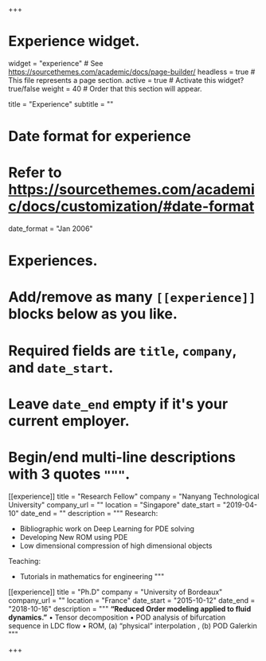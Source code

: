 +++
# Experience widget.
widget = "experience"  # See https://sourcethemes.com/academic/docs/page-builder/
headless = true  # This file represents a page section.
active = true  # Activate this widget? true/false
weight = 40  # Order that this section will appear.

title = "Experience"
subtitle = ""

# Date format for experience
#   Refer to https://sourcethemes.com/academic/docs/customization/#date-format
date_format = "Jan 2006"

# Experiences.
#   Add/remove as many `[[experience]]` blocks below as you like.
#   Required fields are `title`, `company`, and `date_start`.
#   Leave `date_end` empty if it's your current employer.
#   Begin/end multi-line descriptions with 3 quotes `"""`.
[[experience]]
  title = "Research Fellow"
  company = "Nanyang Technological University"
  company_url = ""
  location = "Singapore"
  date_start = "2019-04-10"
  date_end = ""
  description = """
  Research:

  * Bibliographic work on Deep Learning for PDE solving
  * Developing New ROM using PDE
  * Low dimensional compression of high dimensional objects

  Teaching:
  * Tutorials in mathematics for engineering
  """

[[experience]]
  title = "Ph.D"
  company = "University of Bordeaux"
  company_url = ""
  location = "France"
  date_start = "2015-10-12"
  date_end = "2018-10-16"
  description = """
  **“Reduced Order modeling applied to fluid dynamics.”**
• Tensor decomposition
• POD analysis of bifurcation sequence in LDC flow
• ROM, (a) “physical” interpolation , (b) POD Galerkin
  """

+++
